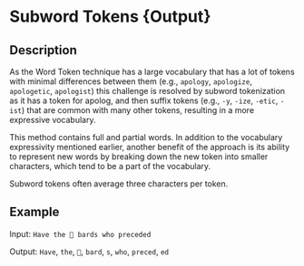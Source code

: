 # Subword Tokens {Output}

## Description

As the Word Token technique has a large vocabulary that has a lot of tokens with minimal differences between them (e.g., `apology`, `apologize`, `apologetic`, `apologist`) this challenge is resolved by subword tokenization as it has a token for apolog, and then suffix tokens (e.g., `-y`, `-ize`, `-etic`, `-ist`) that are common with many other tokens, resulting in a more expressive vocabulary.

This method contains full and partial words. In addition to the vocabulary expressivity mentioned earlier, another benefit of the approach is its ability to represent new words by breaking down the new token into smaller characters, which tend to be a part of the vocabulary.

Subword tokens often average three characters per token.

## Example

Input: `Have the 🎵 bards who preceded`

Output: `Have`, `the`, `🎵`, `bard`, `s`, `who`, `preced`, `ed`
